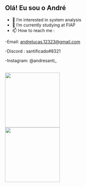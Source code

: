 ## Olá! Eu sou o André

- 👀 I’m interested in system analysis
- 🌱 I’m currently studying at FIAP
- 📫 How to reach me :


-Email: andrelucas.12323@gmail.com

-Discord : santificado#8321

-Instagram: @andresanti_

<br>
<div>
  <a href="https://github.com/santificado">
  <img height = 180em src="https://github-readme-stats.vercel.app/api?username=santificado&show_icons=true&theme=tokyonight&include_all_commits=true&count_private=true" styl="background-color:transparent">
    
  <br> 
    
  <img height = 180em src="https://github-readme-stats.vercel.app/api/top-langs/?username=santificado&hide_progress=true&theme=tokyonight" >
<div>
